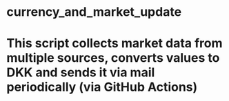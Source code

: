 # currency_and_market_update
# This script collects market data from multiple sources, converts values to DKK and sends it via mail periodically (via GitHub Actions)